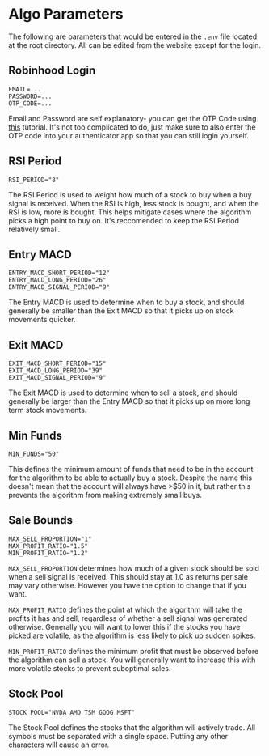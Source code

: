 # Algo Parameters
The following are parameters that would be entered in the `.env` file located at the root directory. All can be edited from the website except for the login.

## Robinhood Login
```
EMAIL=...
PASSWORD=...
OTP_CODE=...
```

Email and Password are self explanatory- you can get the OTP Code using [this](https://www.youtube.com/watch?v=C5buU4zjjx0) tutorial. It's not too complicated to do, just make sure to also enter the OTP code into your authenticator app so that you can still login yourself.

## RSI Period
```
RSI_PERIOD="8"
```

The RSI Period is used to weight how much of a stock to buy when a buy signal is received. When the RSI is high, less stock is bought, and when the RSI is low, more is bought. This helps mitigate cases where the algorithm picks a high point to buy on. It's reccomended to keep the RSI Period relatively small.

## Entry MACD
```
ENTRY_MACD_SHORT_PERIOD="12"
ENTRY_MACD_LONG_PERIOD="26"
ENTRY_MACD_SIGNAL_PERIOD="9"
```

The Entry MACD is used to determine when to buy a stock, and should generally be smaller than the Exit MACD so that it picks up on stock movements quicker. 

## Exit MACD
```
EXIT_MACD_SHORT_PERIOD="15"
EXIT_MACD_LONG_PERIOD="39"
EXIT_MACD_SIGNAL_PERIOD="9"
```

The Exit MACD is used to determine when to sell a stock, and should generally be larger than the Entry MACD so that it picks up on more long term stock movements.

## Min Funds
```
MIN_FUNDS="50"
```

This defines the minimum amount of funds that need to be in the account for the algorithm to be able to actually buy a stock. Despite the name this doesn't mean that the account will always have >$50 in it, but rather this prevents the algorithm from making extremely small buys.

## Sale Bounds
```
MAX_SELL_PROPORTION="1"
MAX_PROFIT_RATIO="1.5"
MIN_PROFIT_RATIO="1.2"
```

`MAX_SELL_PROPORTION` determines how much of a given stock should be sold when a sell signal is received. This should stay at 1.0 as returns per sale may vary otherwise. However you have the option to change that if you want.

`MAX_PROFIT_RATIO` defines the point at which the algorithm will take the profits it has and sell, regardless of whether a sell signal was generated otherwise. Generally you will want to lower this if the stocks you have picked are volatile, as the algorithm is less likely to pick up sudden spikes.

`MIN_PROFIT_RATIO` defines the minimum profit that must be observed before the algorithm can sell a stock. You will generally want to increase this with more volatile stocks to prevent suboptimal sales.

## Stock Pool
```
STOCK_POOL="NVDA AMD TSM GOOG MSFT"
```

The Stock Pool defines the stocks that the algorithm will actively trade. All symbols must be separated with a single space. Putting any other characters will cause an error.